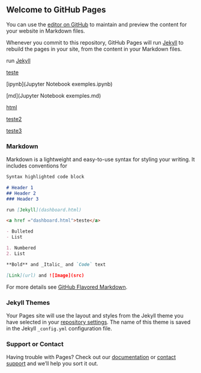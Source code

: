 ## Welcome to GitHub Pages

You can use the [editor on GitHub](https://github.com/igorprocopio/igorprocopio.github.io/edit/master/README.md) to maintain and preview the content for your website in Markdown files.

Whenever you commit to this repository, GitHub Pages will run [Jekyll](https://jekyllrb.com/) to rebuild the pages in your site, from the content in your Markdown files.

run [Jekyll](dashboard.html) 

<a href ="dashboard-tabset-multipages.html">teste</a>

[ipynb](Jupyter Notebook exemples.ipynb)

[md](Jupyter Notebook exemples.md)

[html](JupyterNotebookexemples.html)


<a href ="JupyterNotebookexemples.html">teste2</a>



<a href ="Jupyter Notebook exemples.md">teste3</a>


### Markdown

Markdown is a lightweight and easy-to-use syntax for styling your writing. It includes conventions for

```markdown
Syntax highlighted code block

# Header 1
## Header 2
### Header 3

run [Jekyll](dashboard.html) 

<a href ="dashboard.html">teste</a>

- Bulleted
- List

1. Numbered
2. List

**Bold** and _Italic_ and `Code` text

[Link](url) and ![Image](src)
```

For more details see [GitHub Flavored Markdown](https://guides.github.com/features/mastering-markdown/).

### Jekyll Themes

Your Pages site will use the layout and styles from the Jekyll theme you have selected in your [repository settings](https://github.com/igorprocopio/igorprocopio.github.io/settings). The name of this theme is saved in the Jekyll `_config.yml` configuration file.

### Support or Contact

Having trouble with Pages? Check out our [documentation](https://help.github.com/categories/github-pages-basics/) or [contact support](https://github.com/contact) and we’ll help you sort it out.
